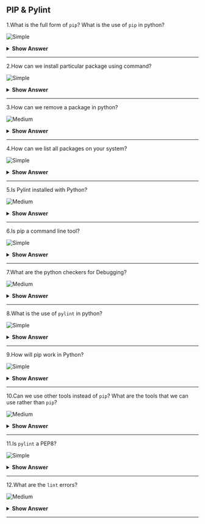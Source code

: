 ## PIP & Pylint

1.What is the full form of `pip`? What is the use of `pip` in python?

![Simple](https://github.com/revaturelabs/interviewquestions/blob/dev/ComplexityTags/simple%20(2).svg)

<details><summary><b>Show Answer </b></summary>
  <blockquote>

 - `pip` is abbreviated as python package installler.
 - Python PIP is a python package manager that basically helps the users to install,review and use various packages/modules in python programming.

**Syntax**:

`pip install package_name`
  
<blockquote>
</details>

---

2.How can we install particular package using command?

![Simple](https://github.com/revaturelabs/interviewquestions/blob/dev/ComplexityTags/simple%20(2).svg)

<details><summary><b>Show Answer </b></summary>
   <blockquote>

 - In python, we can use `pip` command to install the particular package.
  
**Example**:

 - Install pandas package for this installation and we can use `pip install` command.

```python  
pip install pandas
```

  </blockquote>    
</details>

---

3.How can we remove a package in python?

![Medium](https://github.com/revaturelabs/interviewquestions/blob/dev/ComplexityTags/Medium%20(2).svg)

<details><summary><b>Show Answer </b></summary>

> - In python, we can use uninstall command to remove a package.
  
- **Example**:
  
Consider the package name as studentclass.

`pip unistall studentclass`

>  After running this command, the pip package manager will confirm that we want to remove the package studentclass.

</details>

---

4.How can we list all packages on your system?

![Simple](https://github.com/revaturelabs/interviewquestions/blob/dev/ComplexityTags/simple%20(2).svg)

<details><summary><b>Show Answer </b></summary>
  <blockquote>

 - `list` command is used to list all the packages installed on your system.

 - **Example**
  
```python
pip list
```

 </blockquote>
    </details>

---

5.Is Pylint installed with Python?

![Medium](https://github.com/revaturelabs/interviewquestions/blob/dev/ComplexityTags/Medium%20(2).svg)

<details> <summary> <b> Show Answer </b> </summary>

> One of the easiest ways to transfer Pylint is by using **pip**. **Pip** may be a package management system used to install and manage software system packages written in Python. It's enclosed with recent versions of Python. If you have already got a 64-bit version of Python, the "Installing Python" section will be skipped.

</details>

---

6.Is pip a command line tool?

![Simple](https://github.com/revaturelabs/interviewquestions/blob/dev/ComplexityTags/simple%20(2).svg)
<details><summary><b>Show Answer </b></summary>

> - `Yes` , pip is a command line tool.
> - In Python, PIP may be an algorithmic form for "Preferred Installer Program" or `PIP Installs Packages` . It is a command-line tool that installs, reinstall, or uninstalls PyPI packages with one straightforward command: "pip".

</details>

---

7.What are the python checkers for Debugging?

![Medium](https://github.com/revaturelabs/interviewquestions/blob/dev/ComplexityTags/Medium%20(2).svg)

<details><summary><b>Show Answer </b></summary>
<blockquote>

 - There are many debugging tools,some of them are:
  
 i)Pychecker – A tool for locating bugs in python ASCII text file(source code).

 ii)pudb – PuDB could be a full-screen, console-based visual debugger for Python.

 iii)pdb – The module pdb defines associate degree interactive ASCII text file(source code) debugger for Python programs.

 iv)pylint – Analyzes Python ASCII text file(source code) trying to find bugs and signs of poor quality.

 <blockquote>
  </details>

---

8.What is the use of `pylint` in python?

![Simple](https://github.com/revaturelabs/interviewquestions/blob/dev/ComplexityTags/simple%20(2).svg)

<details><summary><b>Show Answer </b></summary>
   <blockquote>

- Pylint may be a tool that,

- Lists Errors during the execution of the Python code
- Enforces a coding standard and appears for code smells
- Suggest and specific blocks will be updated
- Offer details regarding the code’s complexness.
- Pylint is similar to pychecker, pyflakes, flake8, and mypy.

**Syntax**:

`pip install pylint`


</blockquote>
     </details>

---

9.How will pip work in Python?

![Simple](https://github.com/revaturelabs/interviewquestions/blob/dev/ComplexityTags/simple%20(2).svg)

<details><summary><b>Show Answer </b></summary>

> - The `pip` command looks for the package in `PyPI`, resolves its dependencies, and installs everything in your current Python atmosphere to confirm that requests can work. 
> - The pip install `package` command continually looks for the most recent version of the package and installs it.

</details>

---

10.Can we use other tools instead of `pip`? What are the tools that we can use rather than `pip`?

![Medium](https://github.com/revaturelabs/interviewquestions/blob/dev/ComplexityTags/Medium%20(2).svg)

<details><summary><b>Show Answer </b></summary>

> - Yes,we can use other tools other than `pip` installer.
> - npm, Homebrew, Yarn, RequireJS, and Bower are the most common alternatives and competitors to pip.

</details>

---

11.Is `pylint` a PEP8?

![Simple](https://github.com/revaturelabs/interviewquestions/blob/dev/ComplexityTags/simple%20(2).svg)

<details><summary><b>Show Answer </b></summary>

> Pycodestyle (Formerly PEP8) is that the official linter tool to check the python code against the design conventions of PEP8 python. `Pylint` could be a python linter that checks the source code and conjointly acts as a bug and quality checker. it's it has verification checks and choices than simply PEP8.
  
</details>

---

12.What are the `lint` errors?

![Medium](https://github.com/revaturelabs/interviewquestions/blob/dev/ComplexityTags/Medium%20(2).svg)

<details><summary><b>Show Answer </b></summary>

> `Lint` or a linter, may be a static code analysis tool to flag programming errors, bugs, rhetorical errors and suspicious constructs. The term originates from a UNIX utility that examined C language source code.

</details>

---



























